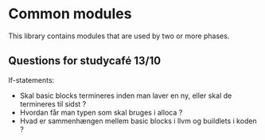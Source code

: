 # Common modules 

This library contains modules that are used by two or more phases.

## Questions for studycafé 13/10
If-statements:
- Skal basic blocks termineres inden man laver en ny, eller skal de termineres til sidst ?
- Hvordan får man typen som skal bruges i alloca ?
- Hvad er sammenhængen mellem basic blocks i llvm og buildlets i koden ?